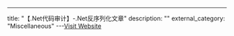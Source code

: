 ---
title: "【.Net代码审计】-.Net反序列化文章"
description: ""
external_category: "Miscellaneous"
---[Visit Website](https://github.com/Ivan1ee/NET-Deserialize)

